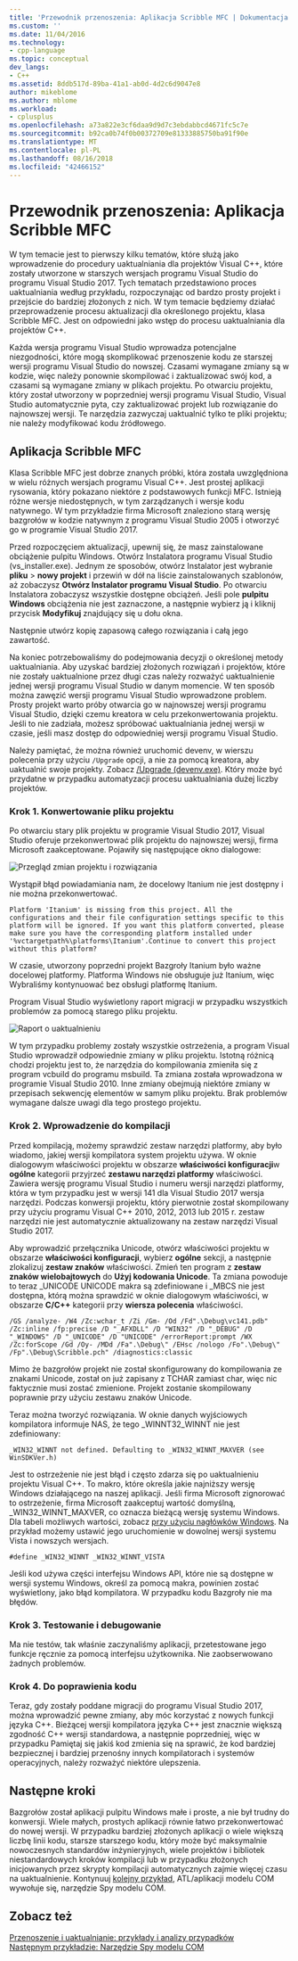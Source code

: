 ```yaml
---
title: 'Przewodnik przenoszenia: Aplikacja Scribble MFC | Dokumentacja firmy Microsoft'
ms.custom: ''
ms.date: 11/04/2016
ms.technology:
- cpp-language
ms.topic: conceptual
dev_langs:
- C++
ms.assetid: 8ddb517d-89ba-41a1-ab0d-4d2c6d9047e8
author: mikeblome
ms.author: mblome
ms.workload:
- cplusplus
ms.openlocfilehash: a73a822e3cf6daa9d9d7c3ebdabbcd4671fc5c7e
ms.sourcegitcommit: b92ca0b74f0b00372709e81333885750ba91f90e
ms.translationtype: MT
ms.contentlocale: pl-PL
ms.lasthandoff: 08/16/2018
ms.locfileid: "42466152"
---
```

# <a name="porting-guide-mfc-scribble"></a>Przewodnik przenoszenia: Aplikacja Scribble MFC
W tym temacie jest to pierwszy kilku tematów, które służą jako wprowadzenie do procedury uaktualniania dla projektów Visual C++, które zostały utworzone w starszych wersjach programu Visual Studio do programu Visual Studio 2017. Tych tematach przedstawiono proces uaktualniania według przykładu, rozpoczynając od bardzo prosty projekt i przejście do bardziej złożonych z nich. W tym temacie będziemy działać przeprowadzenie procesu aktualizacji dla określonego projektu, klasa Scribble MFC. Jest on odpowiedni jako wstęp do procesu uaktualniania dla projektów C++.  
  
Każda wersja programu Visual Studio wprowadza potencjalne niezgodności, które mogą skomplikować przenoszenie kodu ze starszej wersji programu Visual Studio do nowszej. Czasami wymagane zmiany są w kodzie, więc należy ponownie skompilować i zaktualizować swój kod, a czasami są wymagane zmiany w plikach projektu. Po otwarciu projektu, który został utworzony w poprzedniej wersji programu Visual Studio, Visual Studio automatycznie pyta, czy zaktualizować projekt lub rozwiązanie do najnowszej wersji. Te narzędzia zazwyczaj uaktualnić tylko te pliki projektu; nie należy modyfikować kodu źródłowego.  
  
## <a name="mfc-scribble"></a>Aplikacja Scribble MFC  
 
Klasa Scribble MFC jest dobrze znanych próbki, która została uwzględniona w wielu różnych wersjach programu Visual C++. Jest prostej aplikacji rysowania, który pokazano niektóre z podstawowych funkcji MFC. Istnieją różne wersje niedostępnych, w tym zarządzanych i wersje kodu natywnego. W tym przykładzie firma Microsoft znaleziono starą wersję bazgrołów w kodzie natywnym z programu Visual Studio 2005 i otworzyć go w programie Visual Studio 2017.  
  
Przed rozpoczęciem aktualizacji, upewnij się, że masz zainstalowane obciążenie pulpitu Windows. Otwórz Instalatora programu Visual Studio (vs_installer.exe). Jednym ze sposobów, otwórz Instalator jest wybranie **pliku** > **nowy projekt** i przewiń w dół na liście zainstalowanych szablonów, aż zobaczysz **Otwórz Instalator programu Visual Studio**. Po otwarciu Instalatora zobaczysz wszystkie dostępne obciążeń. Jeśli pole **pulpitu Windows** obciążenia nie jest zaznaczone, a następnie wybierz ją i kliknij przycisk **Modyfikuj** znajdujący się u dołu okna. 

Następnie utwórz kopię zapasową całego rozwiązania i całą jego zawartość. 
 
Na koniec potrzebowaliśmy do podejmowania decyzji o określonej metody uaktualniania. Aby uzyskać bardziej złożonych rozwiązań i projektów, które nie zostały uaktualnione przez długi czas należy rozważyć uaktualnienie jednej wersji programu Visual Studio w danym momencie. W ten sposób można zawęzić wersji programu Visual Studio wprowadzone problem. Prosty projekt warto próby otwarcia go w najnowszej wersji programu Visual Studio, dzięki czemu kreatora w celu przekonwertowania projektu. Jeśli to nie zadziała, możesz spróbować uaktualniania jednej wersji w czasie, jeśli masz dostęp do odpowiedniej wersji programu Visual Studio.  
  
Należy pamiętać, że można również uruchomić devenv, w wierszu polecenia przy użyciu `/Upgrade` opcji, a nie za pomocą kreatora, aby uaktualnić swoje projekty. Zobacz [/Upgrade (devenv.exe)](/visualstudio/ide/reference/upgrade-devenv-exe). Który może być przydatne w przypadku automatyzacji procesu uaktualniania dużej liczby projektów.  
  
### <a name="step-1-converting-the-project-file"></a>Krok 1. Konwertowanie pliku projektu  
Po otwarciu stary plik projektu w programie Visual Studio 2017, Visual Studio oferuje przekonwertować plik projektu do najnowszej wersji, firma Microsoft zaakceptowane. Pojawiły się następujące okno dialogowe:  
  
![Przegląd zmian projektu i rozwiązania](../porting/media/scribbleprojectupgrade.PNG "ScribbleProjectUpgrade")  
  
Wystąpił błąd powiadamiania nam, że docelowy Itanium nie jest dostępny i nie można przekonwertować.  
  
```Output  
Platform 'Itanium' is missing from this project. All the configurations and their file configuration settings specific to this platform will be ignored. If you want this platform converted, please make sure you have the corresponding platform installed under '%vctargetpath%\platforms\Itanium'.Continue to convert this project without this platform?  
```  
  
W czasie, utworzony poprzedni projekt Bazgroły Itanium było ważne docelowej platformy. Platforma Windows nie obsługuje już Itanium, więc Wybraliśmy kontynuować bez obsługi platformę Itanium.  
  
Program Visual Studio wyświetlony raport migracji w przypadku wszystkich problemów za pomocą starego pliku projektu.  
  
![Raport o uaktualnieniu](../porting/media/scribblemigrationreport.PNG "ScribbleMigrationReport")  
  
W tym przypadku problemy zostały wszystkie ostrzeżenia, a program Visual Studio wprowadził odpowiednie zmiany w pliku projektu. Istotną różnicą chodzi projektu jest to, że narzędzia do kompilowania zmieniła się z program vcbuild do programu msbuild. Ta zmiana została wprowadzona w programie Visual Studio 2010. Inne zmiany obejmują niektóre zmiany w przepisach sekwencję elementów w samym pliku projektu. Brak problemów wymagane dalsze uwagi dla tego prostego projektu.  
  
### <a name="step-2-getting-it-to-build"></a>Krok 2. Wprowadzenie do kompilacji  
Przed kompilacją, możemy sprawdzić zestaw narzędzi platformy, aby było wiadomo, jakiej wersji kompilatora system projektu używa. W oknie dialogowym właściwości projektu w obszarze **właściwości konfiguracji**w **ogólne** kategorii przyjrzeć **zestawu narzędzi platformy** właściwości. Zawiera wersję programu Visual Studio i numeru wersji narzędzi platformy, która w tym przypadku jest w wersji 141 dla Visual Studio 2017 wersja narzędzi. Podczas konwersji projektu, który pierwotnie został skompilowany przy użyciu programu Visual C++ 2010, 2012, 2013 lub 2015 r. zestaw narzędzi nie jest automatycznie aktualizowany na zestaw narzędzi Visual Studio 2017.   
  
Aby wprowadzić przełącznika Unicode, otwórz właściwości projektu w obszarze **właściwości konfiguracji**, wybierz **ogólne** sekcji, a następnie zlokalizuj **zestaw znaków** właściwości. Zmień ten program z **zestaw znaków wielobajtowych** do **Użyj kodowania Unicode**. Ta zmiana powoduje to teraz _UNICODE UNICODE makra są zdefiniowane i _MBCS nie jest dostępna, którą można sprawdzić w oknie dialogowym właściwości, w obszarze **C/C++** kategorii przy **wiersza polecenia** właściwości.  
  
```Output  
/GS /analyze- /W4 /Zc:wchar_t /Zi /Gm- /Od /Fd".\Debug\vc141.pdb" /Zc:inline /fp:precise /D "_AFXDLL" /D "WIN32" /D "_DEBUG" /D "_WINDOWS" /D "_UNICODE" /D "UNICODE" /errorReport:prompt /WX /Zc:forScope /Gd /Oy- /MDd /Fa".\Debug\" /EHsc /nologo /Fo".\Debug\" /Fp".\Debug\Scribble.pch" /diagnostics:classic 
```  
  
Mimo że bazgrołów projekt nie został skonfigurowany do kompilowania ze znakami Unicode, został on już zapisany z TCHAR zamiast char, więc nic faktycznie musi zostać zmienione. Projekt zostanie skompilowany poprawnie przy użyciu zestawu znaków Unicode.  
  
Teraz można tworzyć rozwiązania. W oknie danych wyjściowych kompilatora informuje NAS, że tego _WINNT32_WINNT nie jest zdefiniowany:  
  
```Output  
_WIN32_WINNT not defined. Defaulting to _WIN32_WINNT_MAXVER (see WinSDKVer.h)  
```  
  
 Jest to ostrzeżenie nie jest błąd i często zdarza się po uaktualnieniu projektu Visual C++. To makro, które określa jakie najniższy wersję Windows działającego na naszej aplikacji. Jeśli firma Microsoft zignorować to ostrzeżenie, firma Microsoft zaakceptuj wartość domyślną, _WIN32_WINNT_MAXVER, co oznacza bieżącą wersję systemu Windows. Dla tabeli możliwych wartości, zobacz [przy użyciu nagłówków Windows](/windows/desktop/WinProg/using-the-windows-headers). Na przykład możemy ustawić jego uruchomienie w dowolnej wersji systemu Vista i nowszych wersjach.  
  
```  
#define _WIN32_WINNT _WIN32_WINNT_VISTA  
```  
  
Jeśli kod używa części interfejsu Windows API, które nie są dostępne w wersji systemu Windows, określ za pomocą makra, powinien zostać wyświetlony, jako błąd kompilatora. W przypadku kodu Bazgroły nie ma błędów.  
  
### <a name="step-3-testing-and-debugging"></a>Krok 3. Testowanie i debugowanie  
Ma nie testów, tak właśnie zaczynaliśmy aplikacji, przetestowane jego funkcje ręcznie za pomocą interfejsu użytkownika. Nie zaobserwowano żadnych problemów.  
  
### <a name="step-4-improve-the-code"></a>Krok 4. Do poprawienia kodu  
Teraz, gdy zostały poddane migracji do programu Visual Studio 2017, można wprowadzić pewne zmiany, aby móc korzystać z nowych funkcji języka C++. Bieżącej wersji kompilatora języka C++ jest znacznie większą zgodność C++ wersji standardowa, a następnie poprzedniej, więc w przypadku Pamiętaj się jakiś kod zmienia się na sprawić, że kod bardziej bezpiecznej i bardziej przenośny innych kompilatorach i systemów operacyjnych, należy rozważyć niektóre ulepszenia.  
  
## <a name="next-steps"></a>Następne kroki  
 
Bazgrołów został aplikacji pulpitu Windows małe i proste, a nie był trudny do konwersji. Wiele małych, prostych aplikacji równie łatwo przekonwertować do nowej wersji.  W przypadku bardziej złożonych aplikacji o wiele większą liczbę linii kodu, starsze starszego kodu, który może być maksymalnie nowoczesnych standardów inżynieryjnych, wiele projektów i bibliotek niestandardowych kroków kompilacji lub w przypadku złożonych inicjowanych przez skrypty kompilacji automatycznych zajmie więcej czasu na uaktualnienie. Kontynuuj [kolejny przykład](../porting/porting-guide-com-spy.md), ATL/aplikacji modelu COM wywołuje się, narzędzie Spy modelu COM.  
  
## <a name="see-also"></a>Zobacz też  
 
[Przenoszenie i uaktualnianie: przykłady i analizy przypadków](../porting/porting-and-upgrading-examples-and-case-studies.md)   
[Następnym przykładzie: Narzędzie Spy modelu COM](../porting/porting-guide-com-spy.md)